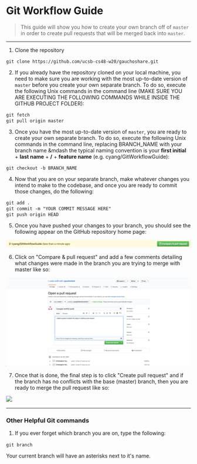 # Git Workflow Guide

> This guide will show you how to create your own branch off of `master` in order to create pull requests that will be merged back into `master`.

---

1. Clone the repository

```
git clone https://github.com/ucsb-cs48-w20/gauchoshare.git
```

2. If you already have the repository cloned on your local machine, you need to make sure you are working with the most up-to-date version of `master` before you create your own separate branch. To do so, execute the following Unix commands in the command line (MAKE SURE YOU ARE EXECUTING THE FOLLOWING COMMANDS WHILE INSIDE THE GITHUB PROJECT FOLDER):

```
git fetch
git pull origin master
```

3. Once you have the most up-to-date version of `master`, you are ready to create your own separate branch. To do so, execute the following Unix commands in the command line, replacing BRANCH_NAME with your branch name &mdash the typical naming convention is your **first initial** + **last name** + **/** + **feature name** (e.g. cyang/GitWorkflowGuide): 

```
git checkout -b BRANCH_NAME
```

4. Now that you are on your separate branch, make whatever changes you intend to make to the codebase, and once you are ready to commit those changes, do the following:

```
git add .
git commit -m "YOUR COMMIT MESSAGE HERE"
git push origin HEAD
```

5. Once you have pushed your changes to your branch, you should see the following appear on the GitHub repository home page:

![](images/pr-notif.png)

6. Click on "Compare & pull request" and add a few comments detailing what changes were made in the branch you are trying to merge with master like so:

![](images/pr-content.png)

7. Once that is done, the final step is to click "Create pull request" and if the branch has no conflicts with the base (master) branch, then you are ready to merge the pull request like so:

![](images/pr-merge.pnt)

---

### Other Helpful Git commands

1. If you ever forget which branch you are on, type the following:

`git branch`

Your current branch will have an asterisks next to it's name.
